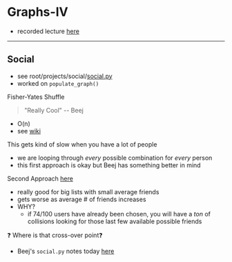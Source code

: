 # Graphs-IV

- recorded lecture [here](https://www.youtube.com/watch?v=iB2Mza1mzjo&feature=youtu.be)

---

## Social

- see root/projects/social/[social.py](../../projects/social/social.py)
- worked on `populate_graph()`

Fisher-Yates Shuffle

> "Really Cool" -- Beej

- O(n)
- see [wiki](https://en.wikipedia.org/wiki/Fisher%E2%80%93Yates_shuffle)

This gets kind of slow when you have a lot of people

- we are looping through _every_ possible combination for _every_ person
- this first approach is okay but Beej has something better in mind

Second Approach [here](../../projects/social/social2.py)

- really good for big lists with small average friends
- gets worse as average # of friends increases
- WHY?
  - if 74/100 users have already been chosen, you will have a _ton_ of collisions looking for those last few available possible friends

❓ Where is that cross-over point❓

- Beej's `social.py` notes today [here](social.py)
